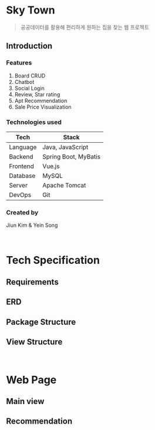# Sky Town
> 공공데이터를 활용해 편리하게 원하는 집을 찾는 웹 프로젝트  


## Introduction
### Features
1. Board CRUD
2. Chatbot
3. Social Login
4. Review, Star rating
5. Apt Recommendation
6. Sale Price Visualization

### Technologies used
|Tech|Stack|
|-|-|
|Language|Java, JavaScript|
|Backend|Spring Boot, MyBatis|
|Frontend|Vue.js|
|Database|MySQL|
|Server|Apache Tomcat|
|DevOps|Git|

### Created by
Jiun Kim & Yein Song

<br>

# Tech Specification
## Requirements

## ERD

## Package Structure

## View Structure

<br>

# Web Page
## Main view
## Recommendation
